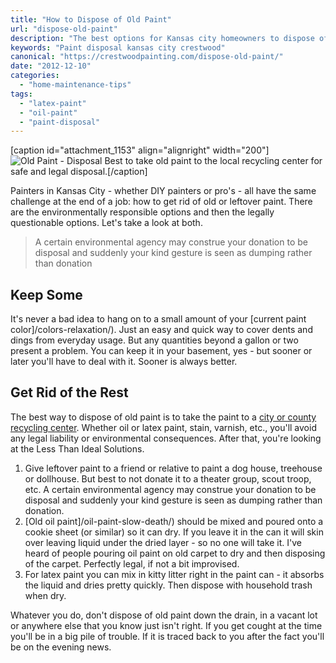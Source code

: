 ```yaml
---
title: "How to Dispose of Old Paint"
url: "dispose-old-paint"
description: "The best options for Kansas city homeowners to dispose of old paint."
keywords: "Paint disposal kansas city crestwood"
canonical: "https://crestwoodpainting.com/dispose-old-paint/"
date: "2012-12-10"
categories:
  - "home-maintenance-tips"
tags:
  - "latex-paint"
  - "oil-paint"
  - "paint-disposal"
---
```


\[caption id="attachment\_1153" align="alignright" width="200"\]![Old Paint - Disposal](/images/OldPaintCans_opt.jpg "Old Paint Needing Recycling") Best to take old paint to the local recycling center for safe and legal disposal.\[/caption\]

Painters in Kansas City - whether DIY painters or pro's - all have the same challenge at the end of a job: how to get rid of old or leftover paint. There are the environmentally responsible options and then the legally questionable options. Let's take a look at both.

> A certain environmental agency may construe your donation to be disposal and suddenly your kind gesture is seen as dumping rather than donation

## Keep Some

It's never a bad idea to hang on to a small amount of your [current paint color]/colors-relaxation/). Just an easy and quick way to cover dents and dings from everyday usage. But any quantities beyond a gallon or two present a problem. You can keep it in your basement, yes - but sooner or later you'll have to deal with it. Sooner is always better.

## Get Rid of the Rest

The best way to dispose of old paint is to take the paint to a [city or county recycling center](https://www.jacksongov.org/458/Household-Hazardous-Waste-Disposal "Paint recycling in Kansas City"). Whether oil or latex paint, stain, varnish, etc., you'll avoid any legal liability or environmental consequences. After that, you're looking at the Less Than Ideal Solutions.

1. Give leftover paint to a friend or relative to paint a dog house, treehouse or dollhouse. But best to not donate it to a theater group, scout troop, etc. A certain environmental agency may construe your donation to be disposal and suddenly your kind gesture is seen as dumping rather than donation.
2. [Old oil paint]/oil-paint-slow-death/) should be mixed and poured onto a cookie sheet (or similar) so it can dry. If you leave it in the can it will skin over leaving liquid under the dried layer - so no one will take it. I've heard of people pouring oil paint on old carpet to dry and then disposing of the carpet. Perfectly legal, if not a bit improvised.
3. For latex paint you can mix in kitty litter right in the paint can - it absorbs the liquid and dries pretty quickly. Then dispose with household trash when dry.

Whatever you do, don't dispose of old paint down the drain, in a vacant lot or anywhere else that you know just isn't right. If you get cought at the time you'll be in a big pile of trouble. If it is traced back to you after the fact you'll be on the evening news.
